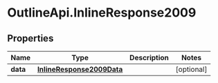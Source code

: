 # OutlineApi.InlineResponse2009

## Properties
Name | Type | Description | Notes
------------ | ------------- | ------------- | -------------
**data** | [**InlineResponse2009Data**](InlineResponse2009Data.md) |  | [optional] 

